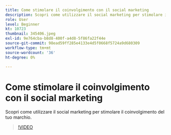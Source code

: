 ```yaml
---
title: Come stimolare il coinvolgimento con il social marketing
description: Scopri come utilizzare il social marketing per stimolare il coinvolgimento del tuo marchio.
role: User
level: Beginner
kt: 10723
thumbnail: 345406.jpeg
exl-id: 9e764cba-b8d8-400f-a4d8-5f86fa22f44e
source-git-commit: 98ead59ff285e4133e4d5f0668f5724a9d680309
workflow-type: tm+mt
source-wordcount: '36'
ht-degree: 0%

---
```


# Come stimolare il coinvolgimento con il social marketing

Scopri come utilizzare il social marketing per stimolare il coinvolgimento del tuo marchio.

>[!VIDEO](https://video.tv.adobe.com/v/345406/?quality=12&learn=on)
